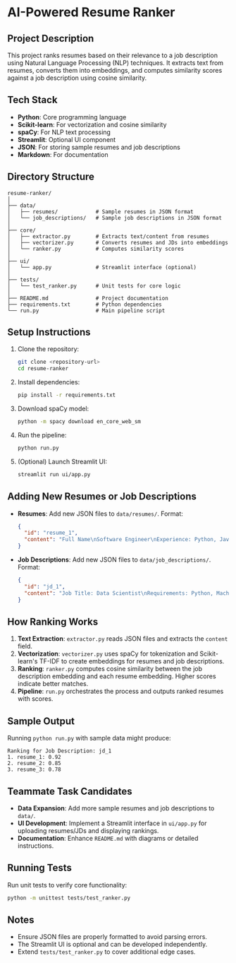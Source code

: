 # AI-Powered Resume Ranker

## Project Description
This project ranks resumes based on their relevance to a job description using Natural Language Processing (NLP) techniques. It extracts text from resumes, converts them into embeddings, and computes similarity scores against a job description using cosine similarity.

## Tech Stack
- **Python**: Core programming language
- **Scikit-learn**: For vectorization and cosine similarity
- **spaCy**: For NLP text processing
- **Streamlit**: Optional UI component
- **JSON**: For storing sample resumes and job descriptions
- **Markdown**: For documentation

## Directory Structure
```
resume-ranker/
│
├── data/
│   ├── resumes/            # Sample resumes in JSON format
│   └── job_descriptions/   # Sample job descriptions in JSON format
│
├── core/
│   ├── extractor.py        # Extracts text/content from resumes
│   ├── vectorizer.py       # Converts resumes and JDs into embeddings
│   └── ranker.py           # Computes similarity scores
│
├── ui/
│   └── app.py              # Streamlit interface (optional)
│
├── tests/
│   └── test_ranker.py      # Unit tests for core logic
│
├── README.md               # Project documentation
├── requirements.txt        # Python dependencies
└── run.py                  # Main pipeline script
```

## Setup Instructions
1. Clone the repository:
   ```bash
   git clone <repository-url>
   cd resume-ranker
   ```
2. Install dependencies:
   ```bash
   pip install -r requirements.txt
   ```
3. Download spaCy model:
   ```bash
   python -m spacy download en_core_web_sm
   ```
4. Run the pipeline:
   ```bash
   python run.py
   ```
5. (Optional) Launch Streamlit UI:
   ```bash
   streamlit run ui/app.py
   ```

## Adding New Resumes or Job Descriptions
- **Resumes**: Add new JSON files to `data/resumes/`. Format:
  ```json
  {
    "id": "resume_1",
    "content": "Full Name\nSoftware Engineer\nExperience: Python, Java..."
  }
  ```
- **Job Descriptions**: Add new JSON files to `data/job_descriptions/`. Format:
  ```json
  {
    "id": "jd_1",
    "content": "Job Title: Data Scientist\nRequirements: Python, Machine Learning..."
  }
  ```

## How Ranking Works
1. **Text Extraction**: `extractor.py` reads JSON files and extracts the `content` field.
2. **Vectorization**: `vectorizer.py` uses spaCy for tokenization and Scikit-learn's TF-IDF to create embeddings for resumes and job descriptions.
3. **Ranking**: `ranker.py` computes cosine similarity between the job description embedding and each resume embedding. Higher scores indicate better matches.
4. **Pipeline**: `run.py` orchestrates the process and outputs ranked resumes with scores.

## Sample Output
Running `python run.py` with sample data might produce:
```
Ranking for Job Description: jd_1
1. resume_1: 0.92
2. resume_2: 0.85
3. resume_3: 0.78
```

## Teammate Task Candidates
- **Data Expansion**: Add more sample resumes and job descriptions to `data/`.
- **UI Development**: Implement a Streamlit interface in `ui/app.py` for uploading resumes/JDs and displaying rankings.
- **Documentation**: Enhance `README.md` with diagrams or detailed instructions.

## Running Tests
Run unit tests to verify core functionality:
```bash
python -m unittest tests/test_ranker.py
```

## Notes
- Ensure JSON files are properly formatted to avoid parsing errors.
- The Streamlit UI is optional and can be developed independently.
- Extend `tests/test_ranker.py` to cover additional edge cases.
